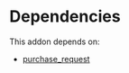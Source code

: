 # Dependencies

This addon depends on:

- [purchase_request](../../../../odoo-bringout-oca-purchase-workflow-purchase_request)
